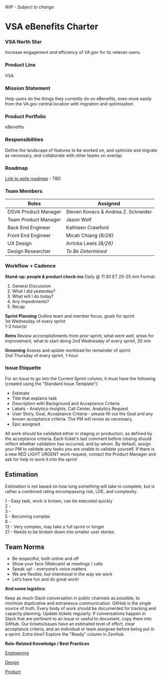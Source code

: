 *WIP - Subject to change*
# **VSA eBenefits Charter**

### **VSA North Star**
Increase engagement and efficiency of VA.gov for its veteran users.

### **Product Line**
VSA

### **Mission Statement**
Help users do the things they currently do on eBenefits, even more easily from the VA.gov central location with migration and optimization

### **Product Portfolio**
eBenefits

### **Responsibilities**
Define the landscape of features to be worked on, and
optimize and migrate as necessary, and
collaborate with other teams on overlap.

### **Roadmap**
[Link to agile roadmap](# "To Be Determined") - TBD


### Team Members

|**Roles**              |**Assigned**                        |
|-----------------------|------------------------------------|
|DSVA Product Manager   |Steven Kovacs & Andrea Z. Schneider |
|Team Product Manager   |Jason Wolf                          |
|Back End Engineer      |Kathleen Crawford                   |
|Front End Engineer     |Micah Chiang *(8/26)*               |
|UX Design              |Arricka Lewis *(8/26)*              |
|Design Researcher      |*To Be Determined*                  |

### **Workflow + Cadence**

**Stand-up: people & product check-ins**
Daily @ 11:30 ET
20-25 min
Format: 
1. General Discussion
2. What I did yesterday? 
3. What will I do today? 
4. Any impediments?
5. Recap

**Sprint Planning**
Outline team and member focus, goals for sprint  
1st Wednesday of every sprint  
1-2 hour(s)  

**Retro** 
Review accomplishments from prior sprint, what went well, areas for improvement, what to start doing
2nd Wednesday of every sprint, 30 min

**Grooming** 
Assess and update workload for remainder of sprint  
2nd Thursday of every sprint, 1-hour  

### **Issue Etiquette**
For an issue to go into the Current Sprint column, it must have the following (created using the “Standard Issue Template”):
  * Estimate
  * Title that explains task
  * Description with Background and Acceptance Criteria
  * Labels - Analytics-Insights, Call Center, Analytics Request
  * User Story, Goal, Acceptance Criteria - please fill out the Goal and any known acceptance criteria. The PM will revise as necessary.
  * Epic assigned

   All work should be validated either in staging or production, as defined by the acceptance criteria. Each ticket's last comment before closing should reflect whether validation has occurred, and by whom. By default, assign your PM to validate any tasks you are unable to validate yourself.
If there is a new RED LIGHT URGENT work request, contact the Product Manager and ask for help to work it into the sprint

## **Estimation**
Estimation is not based on how long something will take to complete, but is rather a combined rating encompassing risk, LOE, and complexity.

1 - Easy task, work is known, can be executed quickly   
2 -    
3 -    
5 - Becoming complex    
8 -    
13 - Very complex, may take a full sprint or longer   
21 - Needs to be broken down into smaller user stories   

## **Team Norms**

  * Be respectful, both online and off
  * Show your face (Webcam) at meetings / calls
  * Speak up! - everyone’s voice matters
  * We are flexible, but intentional in the way we work
  * Let’s have fun and do great work!

**And some logistics:**

Keep as much Slack conversation in public channels as possible, to minimize duplicative and extraneous communication.
GitHub is the single source of truth. Every body of work should be documented for tracking and capacity planning.
Update tickets regularly. If conversations happen in Slack that are pertinent to an issue or useful to document, copy them into GitHub.
Our tickets/issues have an estimated level of effort, clear acceptance criteria, and an individual or team assignee before being put in a sprint.
Extra time? Explore the "Ready" column in ZenHub.

**Role-Related Knowledge / Best Practices**

[Engineering](https://github.com/department-of-veterans-affairs/vets.gov-team/tree/master/Work%20Practices/Engineering)

[Design](https://github.com/department-of-veterans-affairs/vets.gov-team/tree/master/Work%20Practices/Design)

[Product](https://github.com/department-of-veterans-affairs/vets.gov-team/tree/master/Work%20Practices/Product%20Management)


